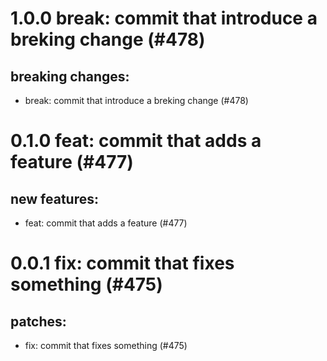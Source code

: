 # 1.0.0 break: commit that introduce a breking change (#478)

## breaking changes:
* break: commit that introduce a breking change (#478)

# 0.1.0 feat: commit that adds a feature (#477)

## new features:
* feat: commit that adds a feature (#477)

# 0.0.1 fix: commit that fixes something (#475)

## patches:
* fix: commit that fixes something (#475)

